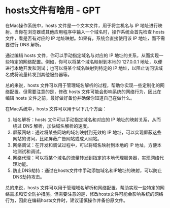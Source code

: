

# hosts文件有啥用 - GPT

在Mac操作系统中，hosts 文件是一个文本文件，用于将主机名与 IP 地址进行映射。当你在浏览器或其他应用程序中输入一个域名时，操作系统会首先检查 hosts 文件，看是否有对应的 IP 地址映射。如果有，系统会直接使用该 IP 地址，而不需要进行 DNS 解析。

通过编辑 hosts 文件，你可以手动指定域名与对应的 IP 地址的关系，从而实现一些特定的网络配置。例如，你可以将某个域名映射到本地的 127.0.0.1 地址，以便进行本地开发和测试；也可以将某个域名映射到特定的 IP 地址，以阻止访问该域名或将流量转发到其他服务器等。

总的来说，hosts 文件可以用于管理域名解析的过程，帮助你实现一些定制化的网络配置。但需要注意的是，修改 hosts 文件可能会影响系统的网络行为，因此在编辑 hosts 文件之前，最好做好备份并确保你知道自己在做什么。





在Mac系统中，hosts 文件可以用于以下几个方面：

1. 域名解析：hosts 文件可以手动指定域名和对应的 IP 地址的映射关系，从而绕过 DNS 解析，加快域名解析的速度。
2. 屏蔽网站：通过将某些网站的域名映射到无效的 IP 地址，可以实现屏蔽这些网站的访问，比如屏蔽广告网站或成人网站。
3. 网络调试：在开发和调试过程中，可以将域名映射到本地的 IP 地址，方便本地测试和调试。
4. 网络代理：可以将某个域名的流量转发到指定的本地代理服务器，实现网络代理功能。
5. 防止DNS劫持：通过在hosts文件中手动添加域名和IP地址的映射，可以防止DNS劫持攻击。

总的来说，hosts 文件可以用于管理域名解析和网络配置，帮助实现一些特定的网络需求和安全防护措施。但需要注意的是，修改hosts文件可能会影响系统的网络行为，因此在编辑hosts文件时，建议谨慎操作并备份原文件。
